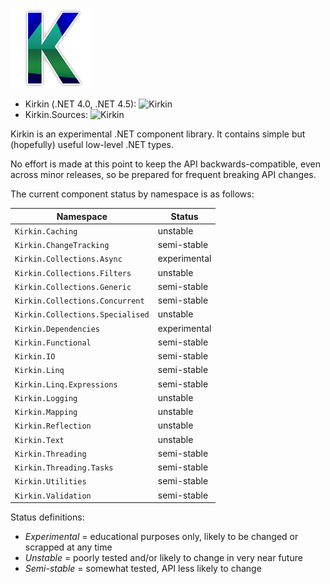 ![logo](https://raw.githubusercontent.com/KirillShlenskiy/Kirkin/master/icons/logo-128.png "Kirkin")

- Kirkin (.NET 4.0, .NET 4.5): ![Kirkin](https://img.shields.io/nuget/v/kirkin.png)
- Kirkin.Sources: ![Kirkin](https://img.shields.io/nuget/v/kirkin.sources.png)

Kirkin is an experimental .NET component library. It contains simple but (hopefully) useful low-level .NET types.

No effort is made at this point to keep the API backwards-compatible, even across minor releases, so be prepared for frequent breaking API changes.

The current component status by namespace is as follows:

Namespace | Status
--- | ---
`Kirkin.Caching` | unstable
`Kirkin.ChangeTracking` | semi-stable
`Kirkin.Collections.Async` | experimental
`Kirkin.Collections.Filters` | unstable
`Kirkin.Collections.Generic` | semi-stable
`Kirkin.Collections.Concurrent` | semi-stable
`Kirkin.Collections.Specialised` | unstable
`Kirkin.Dependencies` | experimental
`Kirkin.Functional` | semi-stable
`Kirkin.IO` | semi-stable
`Kirkin.Linq` | semi-stable
`Kirkin.Linq.Expressions` | semi-stable
`Kirkin.Logging` | unstable
`Kirkin.Mapping` | unstable
`Kirkin.Reflection` | unstable
`Kirkin.Text` | unstable
`Kirkin.Threading` | semi-stable
`Kirkin.Threading.Tasks` | semi-stable
`Kirkin.Utilities` | semi-stable
`Kirkin.Validation` | semi-stable

Status definitions:

- *Experimental* = educational purposes only, likely to be changed or scrapped at any time
- *Unstable* = poorly tested and/or likely to change in very near future
- *Semi-stable* = somewhat tested, API less likely to change
